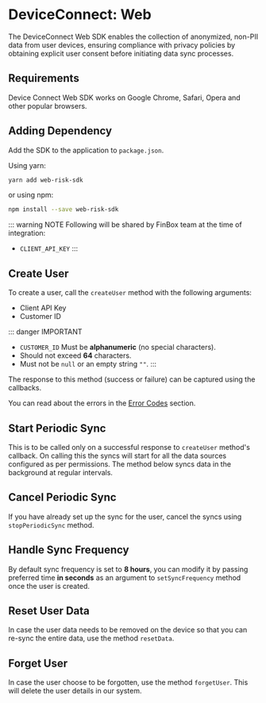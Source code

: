 # DeviceConnect: Web

The DeviceConnect Web SDK enables the collection of anonymized, non-PII data from user devices, ensuring compliance with privacy policies by obtaining explicit user consent before initiating data sync processes.

## Requirements

Device Connect Web SDK works on Google Chrome, Safari, Opera and other popular browsers.

## Adding Dependency

Add the SDK to the application to `package.json`.

Using yarn:

```sh
yarn add web-risk-sdk
```

or using npm:

```sh
npm install --save web-risk-sdk
```

::: warning NOTE
Following will be shared by FinBox team at the time of integration:

- `CLIENT_API_KEY`
:::

## Create User

To create a user, call the `createUser` method with the following arguments:

- Client API Key
- Customer ID

::: danger IMPORTANT
- `CUSTOMER_ID` Must be **alphanumeric** (no special characters).
- Should not exceed **64** characters.
- Must not be `null` or an empty string `""`.
:::

The response to this method (success or failure) can be captured using the callbacks.

<CodeSwitcher :languages="{javascript:'Javascript'}">
<template v-slot:javascript>

```javascript
FinBox.createUser("CLIENT_API_KEY", "CUSTOMER_ID", (token) => {
    // Authentication is success
    console.log("Token", token)
}, (error) => {
    // Authentication failed
    console.log("Error", error)
})
```

</template>

</CodeSwitcher>

You can read about the errors in the [Error Codes](/device-connect/error-codes.html) section.

## Start Periodic Sync

This is to be called only on a successful response to `createUser` method's callback. On calling this the syncs will start for all the data sources configured as per permissions. The method below syncs data in the background at regular intervals.

<CodeSwitcher :languages="{javascript:'Javascript'}">
<template v-slot:javascript>

```javascript
const finbox = new FinBox()
finbox.startPeriodicSync()
```

</template>

</CodeSwitcher>

## Cancel Periodic Sync

If you have already set up the sync for the user, cancel the syncs using `stopPeriodicSync` method.

<CodeSwitcher :languages="{javascript:'Javascript'}">
<template v-slot:javascript>

```javascript
finbox.stopPeriodicSync()
```

</template>

</CodeSwitcher>

## Handle Sync Frequency

By default sync frequency is set to **8 hours**, you can modify it by passing preferred time **in seconds** as an argument to `setSyncFrequency` method once the user is created.

<CodeSwitcher :languages="{javascript:'Javascript'}">
<template v-slot:javascript>

```javascript
finbox.setSyncFrequency(12 * 60 * 60)
```

</template>

</CodeSwitcher>

## Reset User Data

In case the user data needs to be removed on the device so that you can re-sync the entire data, use the method `resetData`.

<CodeSwitcher :languages="{javascript:'Javascript'}">
<template v-slot:javascript>

```javascript
FinBox.resetData()
```

</template>

</CodeSwitcher>

## Forget User

In case the user choose to be forgotten, use the method `forgetUser`. This will delete the user details in our system.

<CodeSwitcher :languages="{javascript:'Javascript'}">
<template v-slot:javascript>

```javascript
FinBox.forgetUser()
```

</template>
</CodeSwitcher>
